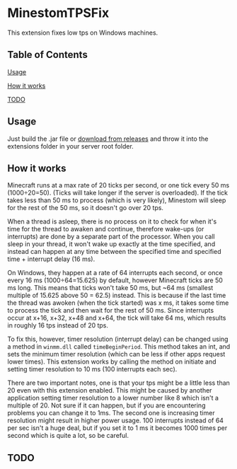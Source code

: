 # MinestomTPSFix
This extension fixes low tps on Windows machines.

## Table of Contents

[Usage](#usage)

[How it works](#how-it-works)

[TODO](#todo)

## Usage
Just build the .jar file or [download from releases](https://github.com/lordtgm/MinestomTPSFix/releases) and throw it into the extensions folder in your server root folder.


## How it works
Minecraft runs at a max rate of 20 ticks per second, or one tick every 50 ms (1000÷20=50). (Ticks will take longer if the server is overloaded). If the tick takes less than 50 ms to process (which is very likely), Minestom will sleep for the rest of the 50 ms, so it doesn't go over 20 tps.

When a thread is asleep, there is no process on it to check for when it's time for the thread to awaken and continue, therefore wake-ups (or interrupts) are done by a separate part of the processor. When you call sleep in your thread, it won't wake up exactly at the time specified, and instead can happen at any time between the specified time and specified time + interrupt delay (16 ms).

On Windows, they happen at a rate of 64 interrupts each second, or once every 16 ms (1000÷64=15.625) by default, however Minecraft ticks are 50 ms long. This means that ticks won't take 50 ms, but ~64 ms (smallest multiple of 15.625 above 50 = 62.5) instead. This is because if the last time the thread was awoken (when the tick started) was x ms, it takes some time to process the tick and then wait for the rest of 50 ms. Since interrupts occur at x+16, x+32, x+48 and x+64, the tick will take 64 ms, which results in roughly 16 tps instead of 20 tps.

To fix this, however, timer resolution (interrupt delay) can be changed using a method in `winmm.dll` called `timeBeginPeriod`. This method takes an int, and sets the minimum timer resolution (which can be less if other apps request lower times). This extension works by calling the method on initiate and setting timer resolution to 10 ms (100 interrupts each sec).

There are two important notes, one is that your tps might be a little less than 20 even with this extension enabled. This might be caused by another application setting timer resolution to a lower number like 8 which isn't a multiple of 20. Not sure if it can happen, but if you are encountering problems you can change it to 1ms.
The second one is increasing timer resolution might result in higher power usage. 100 interrupts instead of 64 per sec isn't a huge deal, but if you set it to 1 ms it becomes 1000 times per second which is quite a lot, so be careful.

## TODO


